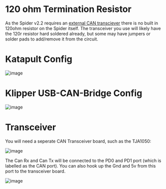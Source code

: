 # 120 ohm Termination Resistor

As the Spider v2.2 requires an [external CAN transciever](#transceiver) there is no built in 120ohm resistor on the Spider itself. The transceiver you use will likely have the 120r resistor hard soldered already, but some may have jumpers or solder pads to add/remove it from the circuit.

# Katapult Config

![image](https://user-images.githubusercontent.com/124253477/221349790-d073d222-1061-4c81-a7eb-796a8693b621.png)

# Klipper USB-CAN-Bridge Config

![image](https://user-images.githubusercontent.com/124253477/221349817-d7381c21-fecc-4111-a34b-bf0522cd456e.png)


# Transceiver
You will need a seperate CAN Transceiver board, such as the TJA1050:

![image](https://github.com/Esoterical/voron_canbus/assets/124253477/2df10f80-8239-4368-9aa4-e1abe9ded541)

The Can Rx and Can Tx will be connected to the PD0 and PD1 port (which is labelled as the CAN port). You can also hook up the Gnd and 5v from this port to the transceiver board.

![image](https://user-images.githubusercontent.com/124253477/221390921-e1fa8675-347a-4fda-8217-95b9f872acc7.png)








